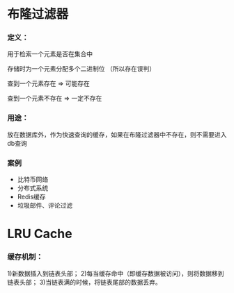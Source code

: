 # 布隆过滤器

### 定义：

用于检索一个元素是否在集合中

存储时为一个元素分配多个二进制位 （所以存在误判）

查到一个元素存在 => 可能存在

查到一个元素不存在 => 一定不存在



### 用途：

放在数据库外，作为快速查询的缓存，如果在布隆过滤器中不存在，则不需要进入db查询



### 案例	

- 比特币网络
- 分布式系统
- Redis缓存
- 垃圾邮件、评论过滤



# LRU Cache

### 缓存机制：

1)新数据插入到链表头部；
2)每当缓存命中（即缓存数据被访问），则将数据移到链表头部；
3)当链表满的时候，将链表尾部的数据丢弃。

